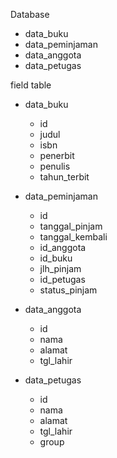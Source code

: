 Database

- data_buku
- data_peminjaman
- data_anggota
- data_petugas


field table
- data_buku
	- id
	- judul
	- isbn
	- penerbit
	- penulis
	- tahun_terbit

- data_peminjaman
	- id
	- tanggal_pinjam
	- tanggal_kembali
	- id_anggota
	- id_buku
	- jlh_pinjam
	- id_petugas
	- status_pinjam

- data_anggota
	- id
	- nama
	- alamat
	- tgl_lahir

- data_petugas
	- id
	- nama
	- alamat
	- tgl_lahir
	- group
